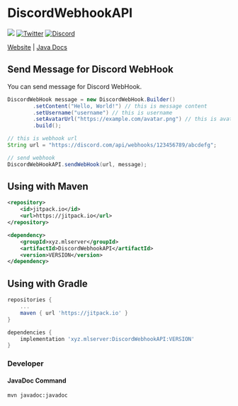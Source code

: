 # DiscordWebhookAPI

[![](https://jitpack.io/v/xyz.mlserver/DiscordWebhookAPI.svg)](https://jitpack.io/#xyz.mlserver/DiscordWebhookAPI)
[![Twitter](https://badgen.net/twitter/follow/monster_2408?icon=twitter)](https://twitter.com/monster_2408)
[![Discord](https://discord.com/api/guilds/556844677115150366/widget.png)](https://discord.mlserver.xyz)

[Website](https://monster2408.com) | [Java Docs](https://docs.mlserver.jp/DiscordWebHookAPI/)


## Send Message for Discord WebHook

You can send message for Discord WebHook.
```java
DiscordWebHook message = new DiscordWebHook.Builder()
        .setContent("Hello, World!") // this is message content
        .setUsername("username") // this is username
        .setAvatarUrl("https://example.com/avatar.png") // this is avatar url
        .build();

// this is webhook url
String url = "https://discord.com/api/webhooks/123456789/abcdefg";

// send webhook
DiscordWebHookAPI.sendWebHook(url, message);
```

## Using with Maven

```xml
<repository>
    <id>jitpack.io</id>
    <url>https://jitpack.io</url>
</repository>

<dependency>
    <groupId>xyz.mlserver</groupId>
    <artifactId>DiscordWebhookAPI</artifactId>
    <version>VERSION</version>
</dependency>
```

## Using with Gradle

```gradle
repositories {
    ...
    maven { url 'https://jitpack.io' }
}

dependencies {
    implementation 'xyz.mlserver:DiscordWebhookAPI:VERSION'
}
```

### Developer
#### JavaDoc Command
```shell
mvn javadoc:javadoc
```